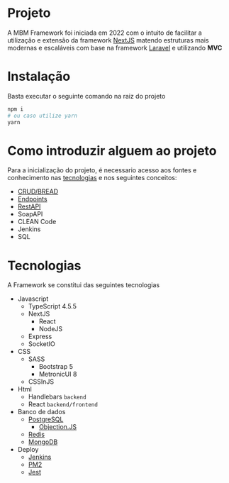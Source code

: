 # Projeto
A MBM Framework foi iniciada em 2022 com o intuito de facilitar a utilização e extensão da framework [NextJS](https://nextjs.org/) matendo estruturas mais modernas e escaláveis com base na framework [Laravel](https://laravel.com/) e utilizando **MVC**

# Instalação
Basta executar o seguinte comando na raiz do projeto

```bash
npm i
# ou caso utilize yarn
yarn
```

# Como introduzir alguem ao projeto
Para a inicialização do projeto, é necessario acesso aos fontes e conhecimento nas [tecnologias](?id=tecnologias) e nos seguintes conceitos:
- [CRUD/BREAD](https://developer.mozilla.org/pt-BR/docs/Glossary/CRUD)
- [Endpoints](https://pt.stackoverflow.com/questions/86399/qual-a-diferen%C3%A7a-entre-endpoint-e-api)
- [RestAPI](https://www.redhat.com/pt-br/topics/api/what-is-a-rest-api)
- SoapAPI
- CLEAN Code
- Jenkins
- SQL

# Tecnologias
A Framework se constitui das seguintes tecnologias
- Javascript
  - TypeScript 4.5.5
  - NextJS
    - React
    - NodeJS
  - Express
  - SocketIO
- CSS
  - SASS
    - Bootstrap 5
    - MetronicUI 8
  - CSSInJS
- Html
  - Handlebars `backend`
  - React `backend/frontend`
- Banco de dados
  - [PostgreSQL](https://www.postgresql.org/)
    - [Objection.JS](https://vincit.github.io/objection.js/)
  - [Redis](https://redis.io/)
  - [MongoDB](https://www.mongodb.com/)
- Deploy
  - [Jenkins](https://www.jenkins.io/)
  - [PM2](https://pm2.keymetrics.io/)
  - [Jest](https://jestjs.io/pt-BR/)